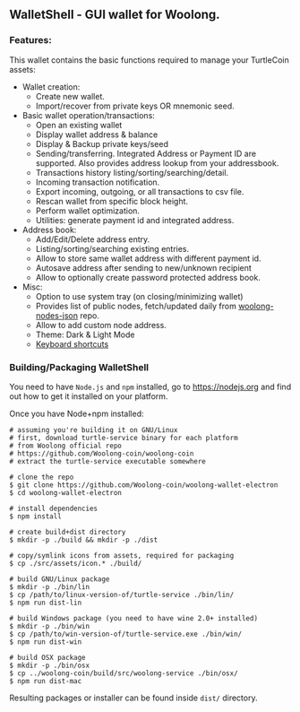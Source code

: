 ## WalletShell - GUI wallet for Woolong.

### Features:

This wallet contains the basic functions required to manage your TurtleCoin assets:

* Wallet creation:
  * Create new wallet.
  * Import/recover from private keys OR mnemonic seed.
* Basic wallet operation/transactions:
  * Open an existing  wallet
  * Display wallet address & balance
  * Display & Backup private keys/seed
  * Sending/transferring. Integrated Address or Payment ID are supported. Also provides address lookup from your addressbook.
  * Transactions history listing/sorting/searching/detail.
  * Incoming transaction notification.
  * Export incoming, outgoing, or all transactions to csv file.
  * Rescan wallet from specific block height.
  * Perform wallet optimization.
  * Utilities: generate payment id and integrated address.
* Address book:
  * Add/Edit/Delete address entry.
  * Listing/sorting/searching existing entries.
  * Allow to store same wallet address with different payment id.
  * Autosave address after sending to new/unknown recipient
  * Allow to optionally create password protected address book.
* Misc:
  * Option to use system tray (on closing/minimizing wallet)
  * Provides list of public nodes, fetch/updated daily from [woolong-nodes-json](https://github.com/Woolong-coin/woolong-wallet-electron) repo.
  * Allow to add custom node address.
  * Theme: Dark & Light Mode
  * [Keyboard shortcuts](docs/shortcut.md)

### Building/Packaging WalletShell
You need to have `Node.js` and `npm` installed, go to https://nodejs.org and find out how to get it installed on your platform.

Once you have Node+npm installed:
```
# assuming you're building it on GNU/Linux
# first, download turtle-service binary for each platform
# from Woolong official repo
# https://github.com/Woolong-coin/woolong-coin
# extract the turtle-service executable somewhere

# clone the repo
$ git clone https://github.com/Woolong-coin/woolong-wallet-electron
$ cd woolong-wallet-electron

# install dependencies
$ npm install

# create build+dist directory
$ mkdir -p ./build && mkdir -p ./dist

# copy/symlink icons from assets, required for packaging
$ cp ./src/assets/icon.* ./build/

# build GNU/Linux package
$ mkdir -p ./bin/lin
$ cp /path/to/linux-version-of/turtle-service ./bin/lin/
$ npm run dist-lin

# build Windows package (you need to have wine 2.0+ installed)
$ mkdir -p ./bin/win
$ cp /path/to/win-version-of/turtle-service.exe ./bin/win/
$ npm run dist-win

# build OSX package
$ mkdir -p ./bin/osx
$ cp ../woolong-coin/build/src/woolong-service ./bin/osx/
$ npm run dist-mac
```

Resulting packages or installer can be found inside `dist/` directory.

